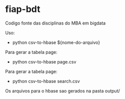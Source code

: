 fiap-bdt
========

Codigo fonte das disciplinas do MBA em bigdata

Uso:

- python csv-to-hbase ${nome-do-arquivo}

Para gerar a tabela page:
- python csv-to-hbase page.csv

Para gerar a tabela page:
- python csv-to-hbase search.csv

Os arquivos para o hbase sao gerados na pasta output/
